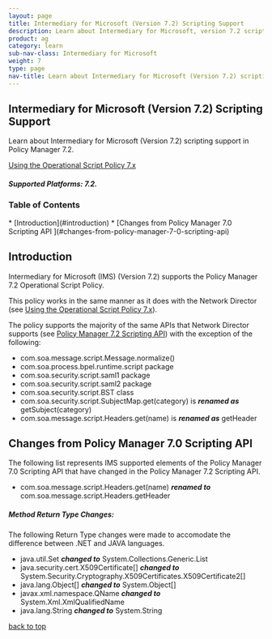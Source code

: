 ```yaml
---
layout: page
title: Intermediary for Microsoft (Version 7.2) Scripting Support
description: Learn about Intermediary for Microsoft, version 7.2 scripting support in Policy Manager 7.2.
product: ag
category: learn
sub-nav-class: Intermediary for Microsoft
weight:	7
type: page
nav-title: Learn about Intermediary for Microsoft (Version 7.2) scripting support in Policy Manager 7.2.
---
```


## Intermediary for Microsoft (Version 7.2) Scripting Support
Learn about Intermediary for Microsoft (Version 7.2) scripting support in Policy Manager 7.2.

<a href="http://docs.akana.com/docs-test/ag/policies/using_op_script_policy.htm">Using the Operational Script Policy 7.x</a> 

<h5 class="stamp">Supported Platforms: 7.2.</h5>

### Table of Contents
<div id="toc-marker"></div>
* [Introduction](#introduction)
* [Changes from Policy Manager 7.0 Scripting API ](#changes-from-policy-manager-7-0-scripting-api)


## Introduction
Intermediary for Microsoft (IMS) (Version 7.2) supports the Policy Manager 7.2 Operational Script Policy. 

This policy works in the same manner as it does with the Network Director (see <a href="http://docs.akana.com/docs-test/ag/policies/using_op_script_policy.htm">Using the Operational Script Policy 7.x</a>). 

The policy supports the majority of the same APIs that Network Director supports (see <a href="http://docs.akana.com/docs-test/ag/assets/scriptDocs_pm72/index.html">Policy Manager 7.2 Scripting API</a>) with the exception of the following:

* com.soa.message.script.Message.normalize()
* com.soa.process.bpel.runtime.script package
* com.soa.security.script.saml1 package
* com.soa.security.script.saml2 package
* com.soa.security.script.BST class
* com.soa.security.script.SubjectMap.get(category) is ***renamed as*** getSubject(category)
* com.soa.message.script.Headers.get(name) is ***renamed as*** getHeader

## Changes from Policy Manager 7.0 Scripting API 

The following list represents IMS supported elements of the Policy Manager 7.0 Scripting API that have changed in the Policy Manager 7.2 Scripting API.

* com.soa.message.script.Headers.get(name) ***renamed to*** com.soa.message.script.Headers.getHeader

##### Method Return Type Changes:

The following Return Type changes were made to accomodate the difference between .NET and JAVA languages.

* java.util.Set<string> ***changed to*** System.Collections.Generic.List<string>
* java.security.cert.X509Certificate[] ***changed to*** System.Security.Cryptography.X509Certificates.X509Certificate2[]
* java.lang.Object[] ***changed to*** System.Object[]
* javax.xml.namespace.QName ***changed to*** System.Xml.XmlQualifiedName
* java.lang.String ***changed to*** System.String

<a href="#top">back to top</a>
